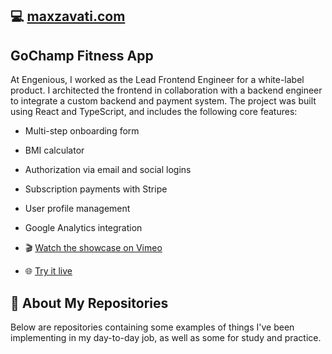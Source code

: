 ## 💻 [maxzavati.com](https://maxzavati.com)

## GoChamp Fitness App
At Engenious, I worked as the Lead Frontend Engineer for a white-label product. I architected the frontend in collaboration with a backend engineer to integrate a custom backend and payment system.
The project was built using React and TypeScript, and includes the following core features:
- Multi-step onboarding form
- BMI calculator
- Authorization via email and social logins
- Subscription payments with Stripe
- User profile management
- Google Analytics integration

- 🎬 [Watch the showcase on Vimeo](https://vimeo.com/1055877205/7e9e113a9d)  
- 🌐 [Try it live](https://gochamp.fit/)

## 🦾 About My Repositories
Below are repositories containing some examples of things I've been implementing in my day-to-day job, as well as some for study and practice.
